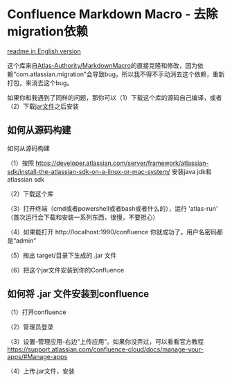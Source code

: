 Confluence Markdown Macro - 去除migration依赖
========================

[readme in English version](README.md)

这个库来自[Atlas-Authority/MarkdownMacro](https://github.com/Atlas-Authority/MarkdownMacro)的直接克隆和修改，因为依赖“com.atlassian.migration”会导致bug，所以我不得不手动消去这个依赖，重新打包，来消去这个bug。

如果你和我遇到了同样的问题，那你可以（1）下载这个库的源码自己编译，或者（2）下载[jar文件](https://github.com/leoSince2017/MarkdownMacro_Confluence_no_migration/releases)之后安装

## 如何从源码构建

如何从源码构建

（1）按照 https://developer.atlassian.com/server/framework/atlassian-sdk/install-the-atlassian-sdk-on-a-linux-or-mac-system/ 安装java jdk和 atlassian sdk

（2）下载这个库

（3）打开终端（cmd或者powershell或者bash或者什么的），运行 'atlas-run' （首次运行会下载和安装一系列东西，很慢，不要担心）

（4）如果能打开  http://localhost:1990/confluence 你就成功了。用户名密码都是“admin”

（5）掏出 target/目录下生成的 .jar 文件

（6）把这个jar文件安装到你的Confluence

## 如何将 .jar 文件安装到confluence

（1）打开confluence

（2）管理员登录

（3）设置-管理应用-右边“上传应用”。如果你没弄过，可以看看官方教程 https://support.atlassian.com/confluence-cloud/docs/manage-your-apps/#Manage-apps

（4）上传.jar文件，安装

